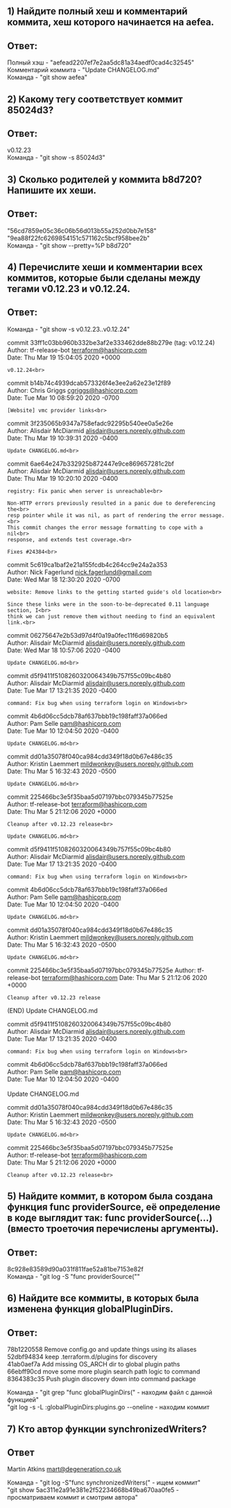 ## 1) Найдите полный хеш и комментарий коммита, хеш которого начинается на aefea.
## Ответ:
Полный хэш - "aefead2207ef7e2aa5dc81a34aedf0cad4c32545"<br>
Комментарий коммита - "Update CHANGELOG.md"<br>
Команда - "git show aefea"
	
## 2) Какому тегу соответствует коммит 85024d3?
## Ответ:
v0.12.23<br>
Команда - "git show -s 85024d3"<br>

## 3) Сколько родителей у коммита b8d720? Напишите их хеши.
## Ответ:
"56cd7859e05c36c06b56d013b55a252d0bb7e158"<br>
"9ea88f22fc6269854151c571162c5bcf958bee2b"<br>
Команда - "git show --pretty=%P b8d720"<br>

## 4) Перечислите хеши и комментарии всех коммитов, которые были сделаны между тегами v0.12.23 и v0.12.24.
## Ответ:
Команда - "git show -s v0.12.23..v0.12.24"<br>

commit 33ff1c03bb960b332be3af2e333462dde88b279e (tag: v0.12.24)<br>
Author: tf-release-bot <terraform@hashicorp.com><br>
Date:   Thu Mar 19 15:04:05 2020 +0000<br>

    v0.12.24<br>

commit b14b74c4939dcab573326f4e3ee2a62e23e12f89<br>
Author: Chris Griggs <cgriggs@hashicorp.com><br>
Date:   Tue Mar 10 08:59:20 2020 -0700<br>

    [Website] vmc provider links<br>

commit 3f235065b9347a758efadc92295b540ee0a5e26e<br>
Author: Alisdair McDiarmid <alisdair@users.noreply.github.com><br>
Date:   Thu Mar 19 10:39:31 2020 -0400<br>

    Update CHANGELOG.md<br>

commit 6ae64e247b332925b872447e9ce869657281c2bf<br>
Author: Alisdair McDiarmid <alisdair@users.noreply.github.com><br>
Date:   Thu Mar 19 10:20:10 2020 -0400<br>

    registry: Fix panic when server is unreachable<br>

    Non-HTTP errors previously resulted in a panic due to dereferencing the<br>
    resp pointer while it was nil, as part of rendering the error message.<br>
    This commit changes the error message formatting to cope with a nil<br>
    response, and extends test coverage.<br>

    Fixes #24384<br>

commit 5c619ca1baf2e21a155fcdb4c264cc9e24a2a353<br>
Author: Nick Fagerlund <nick.fagerlund@gmail.com><br>
Date:   Wed Mar 18 12:30:20 2020 -0700<br>

    website: Remove links to the getting started guide's old location<br>

    Since these links were in the soon-to-be-deprecated 0.11 language section, I<br>
    think we can just remove them without needing to find an equivalent link.<br>

commit 06275647e2b53d97d4f0a19a0fec11f6d69820b5<br>
Author: Alisdair McDiarmid <alisdair@users.noreply.github.com><br>
Date:   Wed Mar 18 10:57:06 2020 -0400<br>

    Update CHANGELOG.md<br>

commit d5f9411f5108260320064349b757f55c09bc4b80<br>
Author: Alisdair McDiarmid <alisdair@users.noreply.github.com><br>
Date:   Tue Mar 17 13:21:35 2020 -0400<br>

    command: Fix bug when using terraform login on Windows<br>

commit 4b6d06cc5dcb78af637bbb19c198faff37a066ed<br>
Author: Pam Selle <pam@hashicorp.com><br>
Date:   Tue Mar 10 12:04:50 2020 -0400<br>

    Update CHANGELOG.md<br>

commit dd01a35078f040ca984cdd349f18d0b67e486c35<br>
Author: Kristin Laemmert <mildwonkey@users.noreply.github.com><br>
Date:   Thu Mar 5 16:32:43 2020 -0500<br>

    Update CHANGELOG.md<br>

commit 225466bc3e5f35baa5d07197bbc079345b77525e<br>
Author: tf-release-bot <terraform@hashicorp.com><br>
Date:   Thu Mar 5 21:12:06 2020 +0000<br>

    Cleanup after v0.12.23 release<br>

    Update CHANGELOG.md<br>

commit d5f9411f5108260320064349b757f55c09bc4b80<br>
Author: Alisdair McDiarmid <alisdair@users.noreply.github.com><br>
Date:   Tue Mar 17 13:21:35 2020 -0400<br>

    command: Fix bug when using terraform login on Windows<br>

commit 4b6d06cc5dcb78af637bbb19c198faff37a066ed<br>
Author: Pam Selle <pam@hashicorp.com><br>
Date:   Tue Mar 10 12:04:50 2020 -0400<br>

    Update CHANGELOG.md<br>

commit dd01a35078f040ca984cdd349f18d0b67e486c35<br>
Author: Kristin Laemmert <mildwonkey@users.noreply.github.com><br>
Date:   Thu Mar 5 16:32:43 2020 -0500<br>

    Update CHANGELOG.md<br>

commit 225466bc3e5f35baa5d07197bbc079345b77525e
Author: tf-release-bot <terraform@hashicorp.com>
Date:   Thu Mar 5 21:12:06 2020 +0000

    Cleanup after v0.12.23 release
(END)
    Update CHANGELOG.md

commit d5f9411f5108260320064349b757f55c09bc4b80<br>
Author: Alisdair McDiarmid <alisdair@users.noreply.github.com><br>
Date:   Tue Mar 17 13:21:35 2020 -0400<br>

    command: Fix bug when using terraform login on Windows<br>

commit 4b6d06cc5dcb78af637bbb19c198faff37a066ed<br>
Author: Pam Selle <pam@hashicorp.com><br>
Date:   Tue Mar 10 12:04:50 2020 -0400<br>
<br>
    Update CHANGELOG.md<br>

commit dd01a35078f040ca984cdd349f18d0b67e486c35<br>
Author: Kristin Laemmert <mildwonkey@users.noreply.github.com><br>
Date:   Thu Mar 5 16:32:43 2020 -0500<br>

    Update CHANGELOG.md<br>

commit 225466bc3e5f35baa5d07197bbc079345b77525e<br>
Author: tf-release-bot <terraform@hashicorp.com><br>
Date:   Thu Mar 5 21:12:06 2020 +0000<br>

    Cleanup after v0.12.23 release<br>

## 5) Найдите коммит, в котором была создана функция func providerSource, её определение в коде выглядит так: func providerSource(...) (вместо троеточия перечислены аргументы).
## Ответ:
8c928e83589d90a031f811fae52a81be7153e82f<br>
Команда - "git log -S "func providerSource(""<br>

## 6) Найдите все коммиты, в которых была изменена функция globalPluginDirs.
## Ответ:
78b1220558 Remove config.go and update things using its aliases<br>
52dbf94834 keep .terraform.d/plugins for discovery<br>
41ab0aef7a Add missing OS_ARCH dir to global plugin paths<br>
66ebff90cd move some more plugin search path logic to command<br>
8364383c35 Push plugin discovery down into command package<br>

Команда - "git grep "func globalPluginDirs(" - находим файл с данной функцией"<br>
          "git log -s -L :globalPluginDirs:plugins.go --oneline - находим коммит<br>

## 7) Кто автор функции synchronizedWriters?
## Ответ
Martin Atkins <mart@degeneration.co.uk><br>

Команда - "git log -S"func synchronizedWriters(" - ищем коммит"<br>
          "git show 5ac311e2a91e381e2f52234668b49ba670aa0fe5 - просматриваем коммит и смотрим автора"<br>

